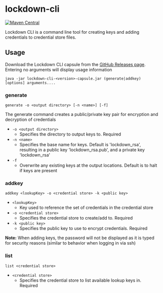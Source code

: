 # lockdown-cli
[![Maven Central](https://img.shields.io/maven-central/v/org.starchartlabs.lockdown/lockdown-cli.svg)](https://mvnrepository.com/artifact/org.starchartlabs.lockdown/lockdown-cli)

Lockdown CLI is a command line tool for creating keys and adding credentials to credential store files.

## Usage

Download the Lockdown CLI capsule from the [GitHub Releases page](https://github.com/Corona-IDE/lockdown/releases). Entering no arguments will display usage information

```
java -jar lockdown-cli-<version>-capsule.jar (generate|addkey) [options] arguments....
```

### generate

`generate -o <output directory> [-n <name>] [-f]`

The generate command creates a public/private key pair for encryption and decryption of credentials

- `-o <output directory>`
    - Specifies the directory to output keys to. Required
- `-n <name>`
    - Specifies the base name for keys. Default is 'lockdown_rsa', resulting in a public key 'lockdown_rsa.pub', and a private key 'lockdown_rsa'
- `-f`
    - Overwrite any existing keys at the output locations. Default is to halt if keys are present

### addkey

`addkey <lookupKey> -o <credential store> -k <public key>`

- `<lookupKey>`
    - Key used to reference the set of credentials in the credential store
- `-o <credential store>`
    - Specifies the credential store to create/add to. Required
- `-k <public key>`
    - Specifies the public key to use to encrypt credentials. Required

**Note:** When adding keys, the password will not be displayed as it is typed for security reasons (similar to behavior when logging in via ssh)

### list

`list <credential store>`

- `<credential store>`
    - Specifies the credential store to list available lookup keys in. Required
